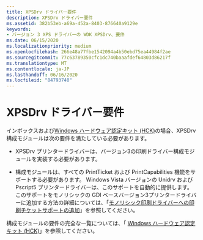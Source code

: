 ```yaml
---
title: XPSDrv ドライバー要件
description: XPSDrv ドライバー要件
ms.assetid: 382b53eb-a69a-452a-8403-876640a9129e
keywords:
- バージョン 3 XPS ドライバーの WDK XPSDrv、要件
ms.date: 06/15/2020
ms.localizationpriority: medium
ms.openlocfilehash: 266e48a77fbe1542094a4b50ebd75ea44984f2ae
ms.sourcegitcommit: 77c63789350cfc1dc740baaafdef64803d86217f
ms.translationtype: MT
ms.contentlocale: ja-JP
ms.lasthandoff: 06/16/2020
ms.locfileid: "84793740"
---
```

# <a name="xpsdrv-driver-requirements"></a>XPSDrv ドライバー要件

インボックスおよび[Windows ハードウェア認定キット (HCK)](https://go.microsoft.com/fwlink/p/?LinkId=733613)の場合、XPSDrv 構成モジュールは次の要件を満たしている必要があります。

- XPSDrv プリンタードライバーは、バージョン3の印刷ドライバー構成モジュールを実装する必要があります。

- 構成モジュールは、すべての PrintTicket および PrintCapabilities 機能をサポートする必要があります。 Windows Vista バージョンの Unidrv および Pscript5 プリンタードライバーは、このサポートを自動的に提供します。 このサポートをモノリシックの GDI ベースバージョン3プリンタードライバーに追加する方法の詳細については、「[モノリシック印刷ドライバーへの印刷チケットサポートの追加](adding-print-ticket-support-to-monolithic-print-drivers.md)」を参照してください。

構成モジュールの要件の完全な一覧については、「 [Windows ハードウェア認定キット (HCK)](https://go.microsoft.com/fwlink/p/?LinkId=733613)」を参照してください。
